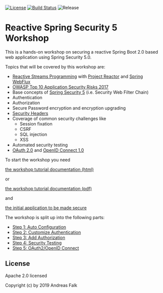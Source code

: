 [![License](https://img.shields.io/badge/License-Apache%20License%202.0-brightgreen.svg)][1]
[![Build Status](https://travis-ci.org/andifalk/reactive-spring-security-5-workshop.svg?branch=master)](https://travis-ci.org/andifalk/reactive-spring-security-5-workshop)
![Release](https://img.shields.io/github/release/andifalk/reactive-spring-security-5-workshop.svg?style=flat)

# Reactive Spring Security 5 Workshop

This is a hands-on workshop on securing a reactive Spring Boot 2.0 based web application using Spring Security 5.0.

Topics that will be covered by this workshop are:

* [Reactive Streams Programming](http://www.reactive-streams.org/) with [Project Reactor](https://projectreactor.io) and [Spring WebFlux](https://docs.spring.io/spring/docs/current/spring-framework-reference/web-reactive.html)
* [OWASP Top 10 Application Security Risks 2017](https://www.owasp.org/index.php/Top_10-2017_Top_10)
* Base concepts of [Spring Security 5](https://spring.io/projects/spring-security) (i.e. Security Web Filter Chain)
* Authentication
* Authorization
* Secure Password encryption and encryption upgrading
* [Security Headers](https://securityheaders.com)
* Coverage of common security challenges like
  * Session fixation
  * CSRF
  * SQL injection
  * XSS
* Automated security testing
* [OAuth 2.0](https://tools.ietf.org/html/rfc6749) and [OpenID Connect 1.0](https://openid.net/specs/openid-connect-core-1_0.html)

To start the workshop you need

[the workshop tutorial documentation (html)](https://andifalk.github.io/reactive-spring-security-5-workshop/)

or

[the workshop tutorial documentation (pdf)](https://github.com/andifalk/reactive-spring-security-5-workshop/raw/master/docs/index.pdf)

and 

[the initial application to be made secure](https://github.com/andifalk/reactive-spring-security-5-workshop/tree/master/00-library-server)

The workshop is split up into the following parts:

* [Step 1: Auto Configuration](https://andifalk.github.io/reactive-spring-security-5-workshop/#_step_1_auto_configuration)
* [Step 2: Customize Authentication](https://andifalk.github.io/reactive-spring-security-5-workshop/#_step_2_customize_authentication)
* [Step 3: Add Authorization](https://andifalk.github.io/reactive-spring-security-5-workshop/#_step_3_add_authorization)
* [Step 4: Security Testing](https://andifalk.github.io/reactive-spring-security-5-workshop/#_step_4_security_testing)
* [Step 5: OAuth2/OpenID Connect](https://andifalk.github.io/reactive-spring-security-5-workshop/#_step_5_oauth2)


## License

Apache 2.0 licensed

Copyright (c) by 2019 Andreas Falk

[1]:http://www.apache.org/licenses/LICENSE-2.0.txt
